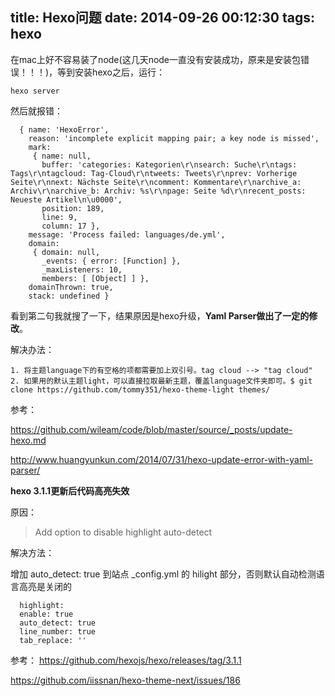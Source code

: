 title: Hexo问题
date: 2014-09-26 00:12:30
tags: hexo
---

在mac上好不容易装了node(这几天node一直没有安装成功，原来是安装包错误！！！)，等到安装hexo之后，运行：

	hexo server

然后就报错：

```
  { name: 'HexoError',
    reason: 'incomplete explicit mapping pair; a key node is missed',
    mark: 
     { name: null,
       buffer: 'categories: Kategorien\r\nsearch: Suche\r\ntags: Tags\r\ntagcloud: Tag-Cloud\r\ntweets: Tweets\r\nprev: Vorherige Seite\r\nnext: Nächste Seite\r\ncomment: Kommentare\r\narchive_a: Archiv\r\narchive_b: Archiv: %s\r\npage: Seite %d\r\nrecent_posts: Neueste Artikel\n\u0000',
       position: 189,
       line: 9,
       column: 17 },
    message: 'Process failed: languages/de.yml',
    domain: 
     { domain: null,
       _events: { error: [Function] },
       _maxListeners: 10,
       members: [ [Object] ] },
    domainThrown: true,
    stack: undefined }
```

看到第二句我就搜了一下，结果原因是hexo升级，__Yaml Parser做出了一定的修改__。

解决办法：

```
1. 将主题language下的有空格的项都需要加上双引号。tag cloud --> "tag cloud"
2. 如果用的默认主题light，可以直接拉取最新主题，覆盖language文件夹即可。$ git clone https://github.com/tommy351/hexo-theme-light themes/
```

参考：

https://github.com/wileam/code/blob/master/source/_posts/update-hexo.md

http://www.huangyunkun.com/2014/07/31/hexo-update-error-with-yaml-parser/

__hexo 3.1.1更新后代码高亮失效__

原因：

>Add option to disable highlight auto-detect

解决方法：

增加 auto_detect: true 到站点 _config.yml 的 hilight 部分，否则默认自动检测语言高亮是关闭的

```
  highlight: 
  enable: true
  auto_detect: true
  line_number: true
  tab_replace: ''
```

参考：
https://github.com/hexojs/hexo/releases/tag/3.1.1

https://github.com/iissnan/hexo-theme-next/issues/186




